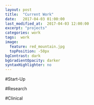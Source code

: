 ```yaml
---
layout: post
title:  "Current Work"
date:   2017-04-03 01:00:00
last_modified_at:  2017-04-03 12:00:00
excerpt: "projects"
categories: work
tags:  work
image:
  feature: red_mountain.jpg
  topPosition: -50px
bgContrast: dark
bgGradientOpacity: darker
syntaxHighlighter: no
---
```


#Start-Up


#Research


#Clinical